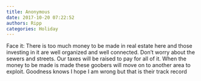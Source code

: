```yaml
---
title: Anonymous
date: 2017-10-20 07:22:52
authors: Ripp
categories: Holiday
---
```


 Face it:  There is too much money to be made in real estate here and those investing in it are well organized and well connected.  Don’t worry about the sewers and streets.  Our taxes will be raised to pay for all of it.  When the money to be made is made these goobers will move on to another area to exploit.  Goodness knows I hope I am wrong but that is their track record